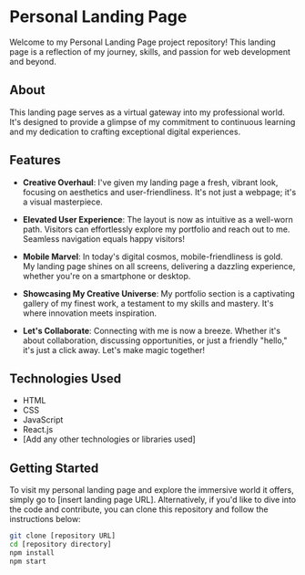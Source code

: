 # Personal Landing Page

Welcome to my Personal Landing Page project repository! This landing page is a reflection of my journey, skills, and passion for web development and beyond.

## About

This landing page serves as a virtual gateway into my professional world. It's designed to provide a glimpse of my commitment to continuous learning and my dedication to crafting exceptional digital experiences.

## Features

- **Creative Overhaul**: I've given my landing page a fresh, vibrant look, focusing on aesthetics and user-friendliness. It's not just a webpage; it's a visual masterpiece.
  
- **Elevated User Experience**: The layout is now as intuitive as a well-worn path. Visitors can effortlessly explore my portfolio and reach out to me. Seamless navigation equals happy visitors!
  
- **Mobile Marvel**: In today's digital cosmos, mobile-friendliness is gold. My landing page shines on all screens, delivering a dazzling experience, whether you're on a smartphone or desktop.
  
- **Showcasing My Creative Universe**: My portfolio section is a captivating gallery of my finest work, a testament to my skills and mastery. It's where innovation meets inspiration.
  
- **Let's Collaborate**: Connecting with me is now a breeze. Whether it's about collaboration, discussing opportunities, or just a friendly "hello," it's just a click away. Let's make magic together!

## Technologies Used

- HTML
- CSS
- JavaScript
- React.js
- [Add any other technologies or libraries used]

## Getting Started

To visit my personal landing page and explore the immersive world it offers, simply go to [insert landing page URL]. Alternatively, if you'd like to dive into the code and contribute, you can clone this repository and follow the instructions below:

```bash
git clone [repository URL]
cd [repository directory]
npm install
npm start
